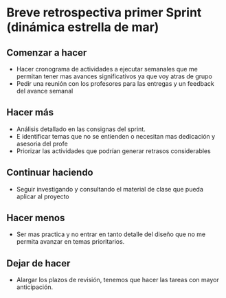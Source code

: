 # Breve retrospectiva primer Sprint (dinámica estrella de mar)
## Comenzar a hacer
- Hacer cronograma de actividades a ejecutar semanales que me permitan tener mas avances significativos ya que voy atras de grupo
- Pedir una reunión con los profesores para las entregas y un feedback del avance semanal 
## Hacer más
- Análisis detallado en las consignas del sprint.
- E identificar temas que no se entienden o necesitan mas dedicación y asesoria del profe
- Priorizar las actividades que podrían generar retrasos considerables
## Continuar haciendo
- Seguir investigando y consultando el material de clase que pueda aplicar al proyecto

## Hacer menos
- Ser mas practica y no entrar en tanto detalle del diseño que no me permita avanzar en temas prioritarios.
## Dejar de hacer
- Alargar los plazos de revisión, tenemos que hacer las tareas con mayor anticipación.



